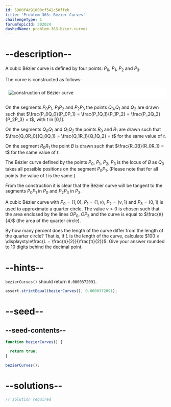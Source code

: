 ```yaml
---
id: 5900f4d91000cf542c50ffeb
title: 'Problem 363: Bézier Curves'
challengeType: 1
forumTopicId: 302024
dashedName: problem-363-bzier-curves
---
```


# --description--

A cubic Bézier curve is defined by four points: $P_0$, $P_1$, $P_2$ and $P_3$.

The curve is constructed as follows:

<img alt="construction of Bézier curve" src="https://cdn.freecodecamp.org/curriculum/project-euler/bzier-curves.png" style="background-color: white; padding: 10px; display: block; margin-right: auto; margin-left: auto; margin-bottom: 1.2rem;" />

On the segments $P_0P_1$, $P_1P_2$ and $P_2P_3$ the points $Q_0$,$Q_1$ and $Q_2$ are drawn such that $\frac{P_0Q_0}{P_0P_1} = \frac{P_1Q_1}{P_1P_2} = \frac{P_2Q_2}{P_2P_3} = t$, with $t$ in [0,1].

On the segments $Q_0Q_1$ and $Q_1Q_2$ the points $R_0$ and $R_1$ are drawn such that $\frac{Q_0R_0}{Q_0Q_1} = \frac{Q_1R_1}{Q_1Q_2} = t$ for the same value of $t$.

On the segment $R_0R_1$ the point $B$ is drawn such that $\frac{R_0B}{R_0R_1} = t$ for the same value of $t$.

The Bézier curve defined by the points $P_0$, $P_1$, $P_2$, $P_3$ is the locus of $B$ as $Q_0$ takes all possible positions on the segment $P_0P_1$. (Please note that for all points the value of $t$ is the same.)

From the construction it is clear that the Bézier curve will be tangent to the segments $P_0P_1$ in $P_0$ and $P_2P_3$ in $P_3$.

A cubic Bézier curve with $P_0 = (1, 0)$, $P_1 = (1, v)$, $P_2 = (v, 1)$ and $P_3 = (0, 1)$ is used to approximate a quarter circle. The value $v > 0$ is chosen such that the area enclosed by the lines $OP_0$, $OP_3$ and the curve is equal to $\frac{π}{4}$ (the area of the quarter circle).

By how many percent does the length of the curve differ from the length of the quarter circle? That is, if $L$ is the length of the curve, calculate $100 × \displaystyle\frac{L − \frac{π}{2}}{\frac{π}{2}}$. Give your answer rounded to 10 digits behind the decimal point.

# --hints--

`bezierCurves()` should return `0.0000372091`.

```js
assert.strictEqual(bezierCurves(), 0.0000372091);
```

# --seed--

## --seed-contents--

```js
function bezierCurves() {

  return true;
}

bezierCurves();
```

# --solutions--

```js
// solution required
```
